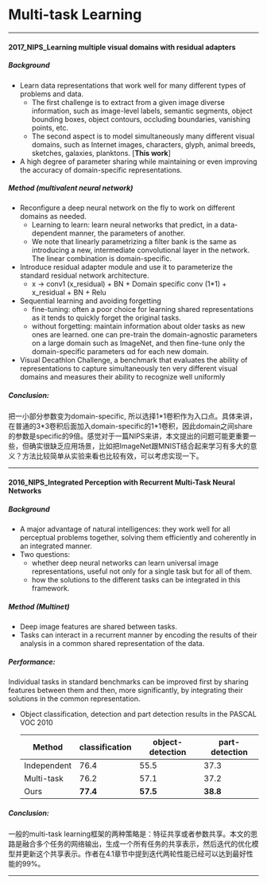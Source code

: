 <script type="text/javascript" src="http://cdn.mathjax.org/mathjax/latest/MathJax.js?config=default"></script>

# Multi-task Learning

---

#### 2017_NIPS_Learning multiple visual domains with residual adapters

##### Background
- Learn data representations that work well for many different types of problems and data.
    - The first challenge is to extract from a given image diverse information, such as image-level labels, semantic segments, object bounding boxes, object contours, occluding boundaries, vanishing points, etc. 
    - The second aspect is to model simultaneously many different visual domains, such as
Internet images, characters, glyph, animal breeds, sketches, galaxies, planktons. [**This work**]
- A high degree of parameter sharing while maintaining or even improving the accuracy of domain-specific representations.

##### Method (multivalent neural network)
- Reconfigure a deep neural network on the fly to work on different domains as needed.
    - Learning to learn: learn neural networks that predict, in a data-dependent manner, the parameters of another.
    - We note that linearly parametrizing a filter bank is the same as introducing a new, intermediate convolutional layer in the network. The linear combination is domain-specific.
- Introduce residual adapter module and use it to parameterize the standard residual network architecture.
    - x -> conv1 (x_residual) + BN + Domain specific conv (1*1) + x_residual + BN + Relu
- Sequential learning and avoiding forgetting
    - fine-tuning: often a poor choice for learning shared representations as it tends to quickly forget the original tasks.
    - without forgetting: maintain information about older tasks as new ones are learned. one can pre-train the domain-agnostic parameters on a large domain such as ImageNet, and then fine-tune only the domain-specific parameters αd for each new domain.
- Visual Decathlon Challenge, a benchmark that evaluates the ability of representations to
capture simultaneously ten very different visual domains and measures their ability
to recognize well uniformly

##### Conclusion:
把一小部分参数变为domain-specific, 所以选择1\*1卷积作为入口点。具体来讲，在普通的3\*3卷积后面加入domain-specific的1*1卷积，因此domain之间share的参数是specific的9倍。感觉对于一篇NIPS来讲，本文提出的问题可能更重要一些，但确实很缺乏应用场景，比如把ImageNet跟MNIST结合起来学习有多大的意义？方法比较简单从实验来看也比较有效，可以考虑实现一下。

---

#### 2016_NIPS_Integrated Perception with Recurrent Multi-Task Neural Networks

##### Background
- A major advantage of natural intelligences: they work well for all perceptual problems together, solving them efficiently and coherently in an integrated manner.
-  Two questions:
    - whether deep neural networks can learn universal image representations, useful not only for a single task but for all of them.
    - how the solutions to the different tasks can be integrated in this framework.

##### Method (Multinet)
- Deep image features are shared between tasks.
- Tasks can interact in a recurrent manner by encoding the results of their analysis in a common
shared representation of the data.


##### Performance: 
Individual tasks in standard benchmarks can be improved first by sharing features between them and then, more significantly, by integrating their solutions in the common representation.
- Object classification, detection and part detection results in the PASCAL VOC 2010

    |Method | classification | object-detection | part-detection |
    | ------ | ------ | ------ | ------ | 
    | Independent | 76.4 | 55.5 | 37.3 | 
    | Multi-task | 76.2 | 57.1 | 37.2 |
    | Ours | **77.4** | **57.5** | **38.8** |
    
##### Conclusion:
一般的multi-task learning框架的两种策略是：特征共享或者参数共享。本文的思路是融合多个任务的网络输出，生成一个所有任务的共享表示，然后迭代的优化模型并更新这个共享表示。作者在4.1章节中提到迭代两轮性能已经可以达到最好性能的99%。

---
